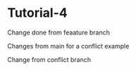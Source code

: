 # Tutorial-4

Change done from feaature branch


Changes from main for a conflict example

Change from conflict branch




